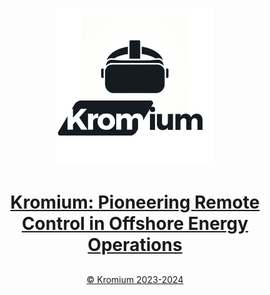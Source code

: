 <p align="center">
<a href="https://itfag.usn.no/grupper/D03-24/">
  <img src="https://github.com/ar-robotics/.github/blob/main/Kromium.png" style="width:50%"/></p>
 <h1 align="center">Kromium: Pioneering Remote Control in Offshore Energy Operations</h1>

## 
<p align="center">&copy Kromium 2023-2024</p>
